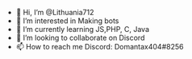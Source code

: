 - 👋 Hi, I’m @Lithuania712
- 👀 I’m interested in Making bots
- 🌱 I’m currently learning JS,PHP, C, Java
- 💞️ I’m looking to collaborate on Discord
- 📫 How to reach me Discord: Domantax404#8256

<!---
Lithuania712/Lithuania712 is a ✨ special ✨ repository because its `README.md` (this file) appears on your GitHub profile.
You can click the Preview link to take a look at your changes.
--->
